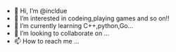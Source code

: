 - 👋 Hi, I’m @incldue
- 👀 I’m interested in codeing,playing games and so on!!
- 🌱 I’m currently learning C++,python,Go...
- 💞️ I’m looking to collaborate on ...
- 📫 How to reach me ...

<!---
incldue/incldue is a ✨ special ✨ repository because its `README.md` (this file) appears on your GitHub profile.
You can click the Preview link to take a look at your changes.
--->
